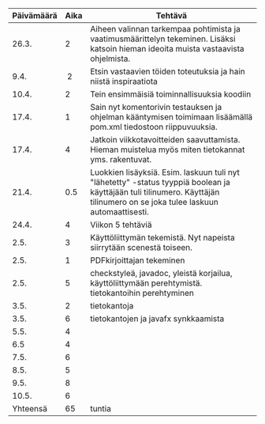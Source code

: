 Päivämäärä | Aika | Tehtävä 
-----------|------|--------
26.3. | 2 | Aiheen valinnan tarkempaa pohtimista ja vaatimusmäärittelyn tekeminen. Lisäksi katsoin hieman ideoita muista vastaavista ohjelmista. 
9.4. | 2| Etsin vastaavien töiden toteutuksia ja hain niistä inspiraatiota 
10.4.|2|Tein ensimmäisiä toiminnallisuuksia koodiin 
17.4. |1|Sain nyt komentorivin testauksen ja ohjelman kääntymisen toimimaan lisäämällä pom.xml tiedostoon riippuvuuksia. 
17.4.|4|Jatkoin viikkotavoitteiden saavuttamista. Hieman muistelua myös miten tietokannat yms. rakentuvat. 
21.4.|0.5|Luokkien lisäyksiä. Esim. laskuun tuli nyt "lähetetty" -status tyyppiä boolean ja käyttäjään tuli tilinumero. Käyttäjän tilinumero on se joka tulee laskuun automaattisesti. 
24.4.|4|Viikon 5 tehtäviä
2.5.|3|Käyttöliittymän tekemistä. Nyt napeista siirrytään scenestä toiseen. 
2.5.|1|PDFkirjoittajan tekeminen
2.5.|5|checkstyleä, javadoc, yleistä korjailua, käyttöliittymään perehtymistä. tietokantoihin perehtyminen
3.5.|2|tietokantoja
3.5.|6|tietokantojen ja javafx synkkaamista
5.5.|4|
6.5|4|
7.5.|6|
8.5.|5|
9.5.|8|
10.5.|6|
Yhteensä|65|tuntia
